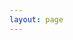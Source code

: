 ```yaml
---
layout: page
---
```

<script setup>
import {
  VPTeamPage,
  VPTeamPageTitle,
  VPTeamMembers
} from 'vitepress/theme'

const members = [
  {
    avatar: 'https://avatars.githubusercontent.com/u/112888202',
    name: 'kiyotakali',
    links: [
      { icon: 'github', link: 'https://github.com/kiyotakali' },
    ]
  },
  {
    avatar: "https://avatars.githubusercontent.com/u/55980292",
    name: "yy4382",
    links: [
      { icon: 'github', link: 'https://github.com/yy4382' },
    ]
  },
  {
    avatar: "https://avatars.githubusercontent.com/u/123150988?v=4",
    name: "xjtu-wjz",
    links: [
      { icon: 'github', link: 'https://github.com/xjtu-wjz' },
    ]
  },
  {
    avatar: "https://avatars.githubusercontent.com/u/107924172?v=4",
    name: "xjtu-cch",
    links: [
      { icon: 'github', link: 'https://github.com/2421468125' },
    ]
  },
  {
    avatar: "https://avatars.githubusercontent.com/u/140293041?v=4",
    name: "Lenny-Dai",
    links: [
      { icon: 'github', link: 'https://github.com/Lenny-Dai' },
    ]
  },
  {
    avatar: "https://avatars.githubusercontent.com/u/121414835?v=4",
    name: "worfsmile",
    links: [
      { icon: 'github', link: 'https://github.com/worfsmile' },
    ]
  }
]
</script>

<VPTeamPage>
  <VPTeamPageTitle>
    <template #title>
      Members
    </template>
    <template #lead>
      Members of our group.
    </template>
  </VPTeamPageTitle>
  <VPTeamMembers
    :members="members"
  />
</VPTeamPage>